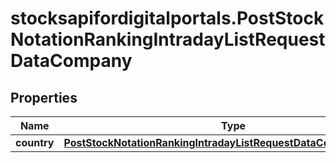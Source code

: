 # stocksapifordigitalportals.PostStockNotationRankingIntradayListRequestDataCompany

## Properties

Name | Type | Description | Notes
------------ | ------------- | ------------- | -------------
**country** | [**PostStockNotationRankingIntradayListRequestDataCompanyCountry**](PostStockNotationRankingIntradayListRequestDataCompanyCountry.md) |  | [optional] 


